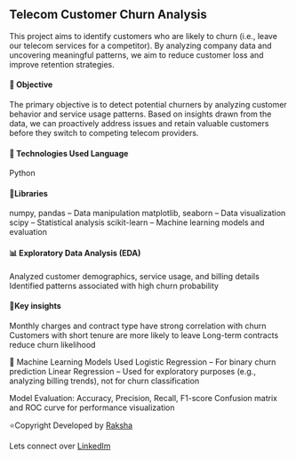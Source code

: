 ## Telecom Customer Churn Analysis ##

This project aims to identify customers who are likely to churn (i.e., leave our telecom services for a competitor). By analyzing company data and uncovering meaningful patterns, we aim to reduce customer loss and improve retention strategies.

#### 🎯 Objective ####
The primary objective is to detect potential churners by analyzing customer behavior and service usage patterns. Based on insights drawn from the data, we can proactively address issues and retain valuable customers before they switch to competing telecom providers.

#### 🧰 Technologies Used Language ####
Python

#### 📎Libraries ####
numpy, pandas – Data manipulation matplotlib, seaborn – Data visualization scipy – Statistical analysis scikit-learn – Machine learning models and evaluation

#### 📊 Exploratory Data Analysis (EDA) ####
Analyzed customer demographics, service usage, and billing details Identified patterns associated with high churn probability

#### 📌Key insights ####
Monthly charges and contract type have strong correlation with churn Customers with short tenure are more likely to leave Long-term contracts reduce churn likelihood

🤖 Machine Learning Models Used Logistic Regression – For binary churn prediction Linear Regression – Used for exploratory purposes (e.g., analyzing billing trends), not for churn classification

Model Evaluation: Accuracy, Precision, Recall, F1-score Confusion matrix and ROC curve for performance visualization

⭐Copyright Developed by [Raksha](https://github.com/Rakshaa-17)

Lets connect over [LinkedIm](https://www.linkedin.com/in/rakshamalela)
